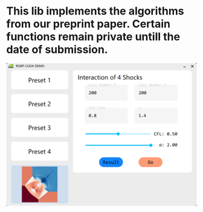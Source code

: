 # This lib implements the algorithms from our preprint paper. Certain functions remain private untill the date of submission.
![](https://github.com/Hangcil/RGRP_CUDA_DEMO/blob/main/Screenshot.png)
